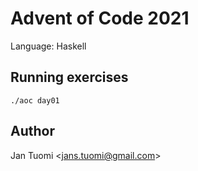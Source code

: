 # Advent of Code 2021

Language: Haskell

## Running exercises

    ./aoc day01

## Author

Jan Tuomi <<jans.tuomi@gmail.com>>
